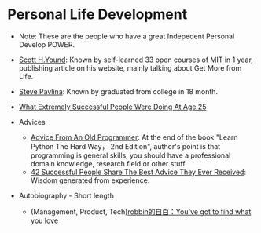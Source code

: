 Personal Life Development
=========================
* Note: These are the people who have a great Indepedent Personal Develop POWER.
* [Scott H.Yound](http://www.scotthyoung.com): Known by self-learned 33 open courses of MIT in 1 year, publishing article on his website, mainly talking about Get More from Life.
* [Steve Pavlina](http://www.stevepavlina.com): Known by graduated from college in 18 month.
* [What Extremely Successful People Were Doing At Age 25](http://www.businessinsider.com/what-successful-people-did-in-their-20s-2013-3)

* Advices
  * [Advice From An Old Programmer](http://hackecho.com/2011/06/advice-from-an-old-programmer/): At the end of the book "Learn Python The Hard Way， 2nd Edition", author's point is that programming is general skills, you should have a professional domain knowledge, research field or other stuff.
  * [42 Successful People Share The Best Advice They Ever Received](http://www.businessinsider.com/linkedin-best-advice-2013-2): Wisdom generated from experience.
* Autobiography - Short length
  * (Management, Product, Tech)[robbin的自白：You've got to find what you love](http://robbinfan.com/blog/20/my-life)
